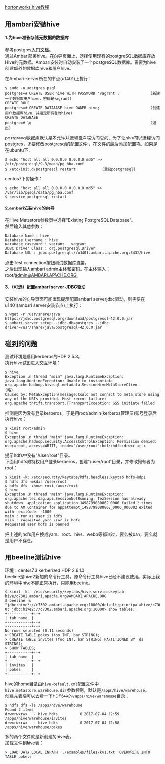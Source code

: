 [hortonworks hive教程](https://hortonworks.com/tutorial/how-to-process-data-with-apache-hive/)  
## 用ambari安装hive
#### 1.为hive准备存储元数据的数据库
参考postgres[入门文档](http://www.ruanyifeng.com/blog/2013/12/getting_started_with_postgresql.html)。  
通过Ambari部署hive。在向导页面上，选择使用现有的postgreSQL数据库存放Hive的元数据。Ambari安装时自动安装了一个postgreSQL数据库。需要为hive创建额外的数据库hive和用户hive。  

在Ambari-server所在的节点(u1401)上执行：
```
$ sudo -u postgres psql
postgres=# CREATE USER hive WITH PASSWORD 'vagrant';              (新建一个数据库用户hive，密码是vagrant)
CREATE ROLE
postgres=# CREATE DATABASE hive OWNER hive;                       (创建用户数据库hive，并指定所有者为hive)
CREATE DATABASE
postgre=# \q                                                      (退出)
```
postgresql数据库默认是不允许从远程客户端访问它的。为了让hive可以远程访问postgres，还要修改postgresql的配置文件:，在文件的最后添加配置项。如果是在ubuntu下：
```
$ echo "host all all 0.0.0.0 0.0.0.0 md5" >> /etc/postgresql/9.3/main/pg_hba.conf
$ /etc/init.d/postgresql restart            (重启postgresql)
```
centos7下的操作：
```
$ echo "host all all 0.0.0.0 0.0.0.0 md5" >> /var/lib/pgsql/data/pg_hba.conf
$ service postgresql restart
```
#### 2.ambari安装hive的向导
在Hive Matestore参数页中选择“Existing PostgreSQL Database”。  
然后输入其他参数：  
```
Database Name : hive
Database Username : hive
Database Password : vagrant   vagrant
JDBC Driver Class : org.postgresql.Driver
Database URL : jdbc:postgresql://u1401.ambari.apache.org:5432/hive
```
点击Test connection按钮测试数据库连接。   
之后出现输入ambari admin主体和密码。在主体输入：root/admin@AMBARI.APACHE.ORG。  

#### 3.（可选）配置ambari server JDBC驱动
安装hive的向导页面可能出现提示配置ambari serverjdbc驱动，则需要在u1401(ambari server安装节点)上执行：
```
$ wget -P /usr/share/java https://jdbc.postgresql.org/download/postgresql-42.0.0.jar
$ ambari-server setup --jdbc-db=postgres --jdbc-driver=/usr/share/java/postgresql-42.0.0.jar
```

## 碰到的问题
测试环境是启用kerberos的HDP 2.5.3。  
执行hive试图进入交互环境：
```
$ hive
Exception in thread "main" java.lang.RuntimeException: java.lang.RuntimeException: Unable to instantiate org.apache.hadoop.hive.ql.metadata.SessionHiveMetaStoreClient
(略)
Caused by: MetaException(message:Could not connect to meta store using any of the URIs provided. Most recent failure: org.apache.thrift.transport.TTransportException: GSS initiate failed
```
推测是因为没有登录kerberos。于是用root/admin(kerberos管理员)账号登录后执行hive：
```
$ kinit root/admin
$ hive
Exception in thread "main" java.lang.RuntimeException: org.apache.hadoop.security.AccessControlException: Permission denied: user=root, access=WRITE, inode="/user/root":hdfs:hdfs:drwxr-xr-x
```
提示hdfs中没有"/user/root"目录。  
下面用hdfs的特权用户登录kerberos，创建"/user/root"目录，并修改拥有者为root：
```
$ kinit -kt /etc/security/keytabs/hdfs.headless.keytab hdfs-hdp1
$ hdfs dfs -mkdir /user/root
$ hdfs dfs -chown root /user/root
$ hive 
Exception in thread "main" java.lang.RuntimeException: org.apache.tez.dag.api.SessionNotRunning: TezSession has already shutdown. Application application_1498799080862_0006 failed 2 times due to AM Container for appattempt_1498799080862_0006_000002 exited with  exitCode: -1000
main : run as user is hdfs
main : requested yarn user is hdfs
Requested user hdfs is banned
```
把上述的hdfs用户换成yarn、root、hive、webb等都试过，要么被ban，要么就是用户不存在。  

## 用beeline测试hive
环境：centos7.3 kerberized HDP 2.6.1.0  
beeline是hive2新加的命令行工具，原命令行工具hive已经不建议使用。实际上我的环境中hive不能正常执行，只能用beeline。  
```
$ kinit -kt  /etc/security/keytabs/hive.service.keytab hive/c7302.ambari.apache.org@AMBARI.APACHE.ORG
$ beeline -u "jdbc:hive2://c7302.ambari.apache.org:10000/default;principal=hive/c7302.ambari.apache.org@AMBARI.APACHE.ORG"
0: jdbc:hive2://c7302.ambari.apache.org:10000> show tables;
+-----------+--+
| tab_name  |
+-----------+--+
+-----------+--+
No rows selected (0.11 seconds)
> CREATE TABLE pokes (foo INT, bar STRING);
> CREATE TABLE invites (foo INT, bar STRING) PARTITIONED BY (ds STRING);
> SHOW TABLES;
+-----------+--+
| tab_name  |
+-----------+--+
| invites   |
| pokes     |
+-----------+--+
```
hive的home目录由`hive-default.xml`配置文件中`hive.metastore.warehouse.dir`参数控制，默认是`/apps/hive/warehouse`。  
创建完表后可以去看一下HDFS中的`/apps/hive/warehouse`目录：
```
$ hdfs dfs -ls /apps/hive/warehouse
Found 2 items
drwxrwxrwx   - hive hdfs          0 2017-07-04 02:59 /apps/hive/warehouse/invites
drwxrwxrwx   - hive hdfs          0 2017-07-04 02:58 /apps/hive/warehouse/pokes
```
多的两个文件就是新创建的hive表。  
加载文件到hive表：
```
> LOAD DATA LOCAL INPATH './examples/files/kv1.txt' OVERWRITE INTO TABLE pokes;
```
